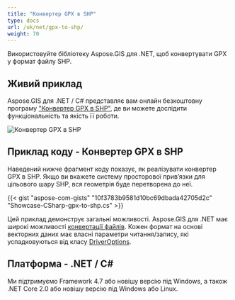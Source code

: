 ```yaml
---
title: "Конвертер GPX в SHP"
type: docs
url: /uk/net/gpx-to-shp/
weight: 70
---
```


Використовуйте бібліотеку Aspose.GIS для .NET, щоб конвертувати GPX у формат файлу SHP.

## **Живий приклад**

Aspose.GIS для .NET / C# представляє вам онлайн безкоштовну програму ["Конвертер GPX в SHP"](https://products.aspose.app/gis/conversion/gpx-to-shp), де ви можете дослідити функціональність та якість її роботи.

![Конвертер GPX в SHP](conversion.png)

## **Приклад коду - Конвертер GPX в SHP**

Наведений нижче фрагмент коду показує, як реалізувати конвертер GPX в SHP. Якщо ви вкажете систему просторової прив’язки для цільового шару SHP, вся геометрія буде перетворена до неї. 

{{< gist "aspose-com-gists" "10f3783b9581d10bc69dbada42705d2c" "Showcase-CSharp-gpx-to-shp.cs" >}}

Цей приклад демонструє загальні можливості. Aspose.GIS для .NET має широкі можливості [конвертації файлів](https://docs.aspose.com/gis/net/vector-layers/). Кожен формат на основі векторних даних має власні параметри читання/запису, які успадковуються від класу [DriverOptions](https://reference.aspose.com/gis/net/aspose.gis/driveroptions).

## **Платформа - .NET / C#**

Ми підтримуємо Framework 4.7 або новішу версію під Windows, а також .NET Core 2.0 або новішу версію під Windows або Linux.
